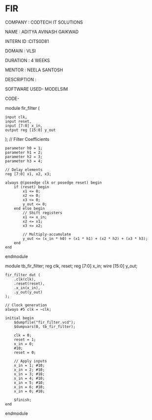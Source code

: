 # FIR
COMPANY : CODTECH IT SOLUTIONS

NAME : ADITYA AVINASH GAIKWAD

INTERN ID :CITS0D81

DOMAIN : VLSI

DURATION : 4 WEEKS

MENTOR : NEELA SANTOSH

DESCRIPTION :

SOFTWARE USED- MODELSIM

CODE-


module fir_filter (

    input clk,
    input reset,
    input [7:0] x_in,
    output reg [15:0] y_out
);
    // Filter Coefficients

    parameter h0 = 1;
    parameter h1 = 2;
    parameter h2 = 3;
    parameter h3 = 4;

    // Delay elements
    reg [7:0] x1, x2, x3;

    always @(posedge clk or posedge reset) begin
        if (reset) begin
            x1 <= 0;
            x2 <= 0;
            x3 <= 0;
            y_out <= 0;
        end else begin
            // Shift registers
            x1 <= x_in;
            x2 <= x1;
            x3 <= x2;

            // Multiply-accumulate
            y_out <= (x_in * h0) + (x1 * h1) + (x2 * h2) + (x3 * h3);
        end
    end
endmodule



module tb_fir_filter;
    reg clk, reset;
    reg [7:0] x_in;
    wire [15:0] y_out;

    fir_filter dut (
        .clk(clk),
        .reset(reset),
        .x_in(x_in),
        .y_out(y_out)
    );

    // Clock generation
    always #5 clk = ~clk;

    initial begin
        $dumpfile("fir_filter.vcd");
        $dumpvars(0, tb_fir_filter);

        clk = 0;
        reset = 1;
        x_in = 0;
        #10;
        reset = 0;

        // Apply inputs
        x_in = 1; #10;
        x_in = 2; #10;
        x_in = 3; #10;
        x_in = 4; #10;
        x_in = 5; #10;
        x_in = 6; #10;
        x_in = 0; #10;

        $finish;
    end
endmodule
